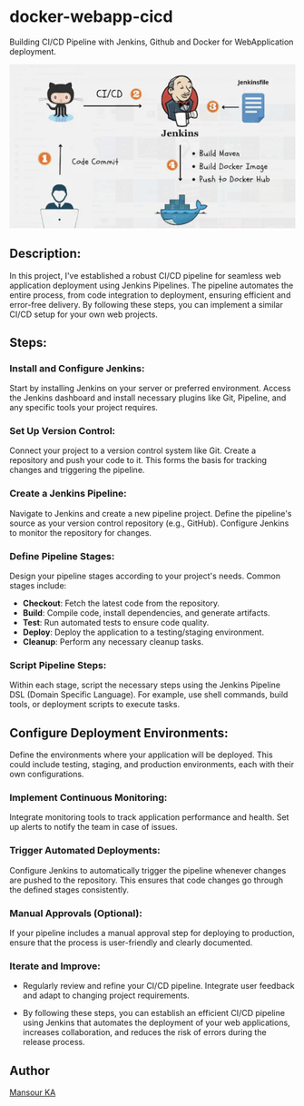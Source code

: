# docker-webapp-cicd
Building CI/CD Pipeline with Jenkins, Github and Docker for WebApplication deployment.


![Alt text](pipeline_description.jpg)

## Description:
In this project, I've established a robust CI/CD pipeline for seamless web application deployment using Jenkins Pipelines. The pipeline automates the entire process, from code integration to deployment, ensuring efficient and error-free delivery. By following these steps, you can implement a similar CI/CD setup for your own web projects.


## Steps:
### Install and Configure Jenkins:
Start by installing Jenkins on your server or preferred environment. Access the Jenkins dashboard and install necessary plugins like Git, Pipeline, and any specific tools your project requires.

### Set Up Version Control:
Connect your project to a version control system like Git. Create a repository and push your code to it. This forms the basis for tracking changes and triggering the pipeline.

### Create a Jenkins Pipeline:
Navigate to Jenkins and create a new pipeline project. Define the pipeline's source as your version control repository (e.g., GitHub). Configure Jenkins to monitor the repository for changes.

### Define Pipeline Stages:
Design your pipeline stages according to your project's needs. Common stages include:

- **Checkout**: Fetch the latest code from the repository.
- **Build**: Compile code, install dependencies, and generate artifacts.
- **Test**: Run automated tests to ensure code quality.
- **Deploy**: Deploy the application to a testing/staging environment.
- **Cleanup**: Perform any necessary cleanup tasks.

### Script Pipeline Steps:
Within each stage, script the necessary steps using the Jenkins Pipeline DSL (Domain Specific Language). For example, use shell commands, build tools, or deployment scripts to execute tasks.

## Configure Deployment Environments:
Define the environments where your application will be deployed. This could include testing, staging, and production environments, each with their own configurations.

### Implement Continuous Monitoring:
Integrate monitoring tools to track application performance and health. Set up alerts to notify the team in case of issues.

### Trigger Automated Deployments:
Configure Jenkins to automatically trigger the pipeline whenever changes are pushed to the repository. This ensures that code changes go through the defined stages consistently.

### Manual Approvals (Optional):
If your pipeline includes a manual approval step for deploying to production, ensure that the process is user-friendly and clearly documented.

### Iterate and Improve:
- Regularly review and refine your CI/CD pipeline. Integrate user feedback and adapt to changing project requirements.

- By following these steps, you can establish an efficient CI/CD pipeline using Jenkins that automates the deployment of your web applications, increases collaboration, and reduces the risk of errors during the release process.


## Author
[Mansour KA](http://mansourka.com)
